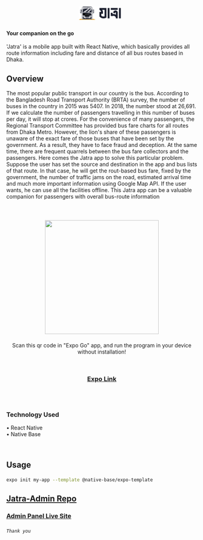 <h1 align="center">
  <img src="assets/logo.png" height="35" style="margin-right: 10px"/>
</h1>

#### Your companion on the go

'Jatra' is a mobile app built with React Native, which basically provides all route information including fare and distance of all bus routes based in Dhaka.

## Overview

The most popular public transport in our country is the bus. According to the Bangladesh Road Transport Authority (BRTA) survey, the number of buses in the country 
in 2015 was 5407. In 2018, the number stood at 26,691. If we calculate the number of passengers travelling in this number of buses per day, it will stop at crores. For the 
convenience of many passengers, the Regional Transport Committee has provided bus fare charts for all routes from Dhaka Metro. However, the lion's share of these passengers 
is unaware of the exact fare of those buses that have been set by the government. As a result, they have to face fraud and deception. At the same time, there are frequent 
quarrels between the bus fare collectors and the passengers.
Here comes the Jatra app to solve this particular problem. Suppose the user has set the source and destination in the app and bus lists of that route. In that case, he will get the rout-based bus fare, fixed by the government, the number of traffic jams on the road, estimated arrival time and much more important information using Google Map API. If the user wants, he can use all the facilities offline. This Jatra app can be a valuable companion for passengers with overall bus-route information

<br/>
<h3 align="center">
  <img src="https://qr.expo.dev/expo-go?owner=asad.mridul&slug=jatra&releaseChannel=default&host=exp.host" width="300" height="300"/>
</h3>
<p  align="center">Scan this qr code in "Expo Go" app, and run the program in your device without installation!</p>
<br/>
<h3 align="center">
  <a href="https://expo.dev/@asad.mridul/jatra">Expo Link</a>
</h3>
<br/>
<br/>

### Technology Used
• React Native <br/>
• Native Base <br/>

<br/>

## Usage

```sh
expo init my-app --template @native-base/expo-template
```

## [Jatra-Admin Repo](https://github.com/AsadujjamanMridul/jatra-admin/)
### [Admin Panel Live Site](https://jatra-admin.netlify.app/)

###### `Thank you`
